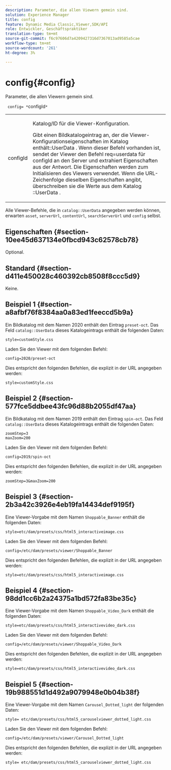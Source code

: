 ```yaml
---
description: Parameter, die allen Viewern gemein sind.
solution: Experience Manager
title: config
feature: Dynamic Media Classic,Viewer,SDK/API
role: Entwickler, Geschäftspraktiker
translation-type: tm+mt
source-git-commit: f6c97606d7a4209427316d7367013ad9585a5cae
workflow-type: tm+mt
source-wordcount: '261'
ht-degree: 3%

---
```



# config{#config}

Parameter, die allen Viewern gemein sind.

` config= *`configId`*`

<table id="table_9B98C97485DD4DEB8A6ECBCE8DF6B886"> 
 <tbody> 
  <tr> 
   <td colname="col1"> <p> <span class="codeph"> <span class="varname"> configId  </span> </span> </p> </td> 
   <td colname="col2"> <p>Katalog/ID für die Viewer-Konfiguration. </p> <p> Gibt einen Bildkatalogeintrag an, der die Viewer-Konfigurationseigenschaften im Katalog <span class="codeph"> enthält::UserData </span>. Wenn dieser Befehl vorhanden ist, sendet der Viewer den Befehl <span class="codeph"> req=userdata </span> für <span class="codeph"> configId </span> an den Server und extrahiert Eigenschaften aus der Antwort. Die Eigenschaften werden zum Initialisieren des Viewers verwendet. Wenn die URL-Zeichenfolge dieselben Eigenschaften angibt, überschreiben sie die Werte aus dem Katalog <span class="codeph">::UserData </span>. </p> </td> 
  </tr> 
 </tbody> 
</table>

Alle Viewer-Befehle, die in `catalog::UserData` angegeben werden können, erwarten `asset`, `serverUrl`, `contentUrl`, `searchServerUrl` und `config` selbst.

## Eigenschaften {#section-10ee45d637134e0fbcd943c62578cb78}

Optional.

## Standard {#section-d411e450028c460392cb8508f8ccc5d9}

Keine.

## Beispiel 1 {#section-a8afbf76f8384aa0a83ed1feeccd5b9a}

Ein Bildkatalog mit dem Namen 2020 enthält den Eintrag `preset-oct`. Das Feld `catalog::UserData` dieses Katalogeintrags enthält die folgenden Daten:

```
style=customStyle.css
```

Laden Sie den Viewer mit dem folgenden Befehl:

```
config=2020/preset-oct
```

Dies entspricht den folgenden Befehlen, die explizit in der URL angegeben werden:

```
style=customStyle.css
```

## Beispiel 2 {#section-577fce5ddbee43fc96d88b2055df47aa}

Ein Bildkatalog mit dem Namen 2019 enthält den Eintrag `spin-oct`. Das Feld `catalog::UserData` dieses Katalogeintrags enthält die folgenden Daten:

```
zoomStep=3 
maxZoom=200
```

Laden Sie den Viewer mit dem folgenden Befehl:

```
config=2019/spin-oct
```

Dies entspricht den folgenden Befehlen, die explizit in der URL angegeben werden:

```
zoomStep=3&maxZoom=200
```

## Beispiel 3 {#section-2b3a42c3926e4eb19fa14434def9195f}

Eine Viewer-Vorgabe mit dem Namen `Shoppable_Banner` enthält die folgenden Daten:

```
style=etc/dam/presets/css/html5_interactiveimage.css
```

Laden Sie den Viewer mit dem folgenden Befehl:

```
config=/etc/dam/presets/viewer/Shoppable_Banner
```

Dies entspricht den folgenden Befehlen, die explizit in der URL angegeben werden:

`style=etc/dam/presets/css/html5_interactiveimage.css`

## Beispiel 4 {#section-98dd1cc6b2a24375a1bd572fa83be35c}

Eine Viewer-Vorgabe mit dem Namen `Shoppable_Video_Dark` enthält die folgenden Daten:

```
style=etc/dam/presets/css/html5_interactivevideo_dark.css
```

Laden Sie den Viewer mit dem folgenden Befehl:

```
config=/etc/dam/presets/viewer/Shoppable_Video_Dark
```

Dies entspricht den folgenden Befehlen, die explizit in der URL angegeben werden:

```
style=etc/dam/presets/css/html5_interactivevideo_dark.css
```

## Beispiel 5 {#section-19b988551d1d492a9079948e0b04b38f}

Eine Viewer-Vorgabe mit dem Namen `Carousel_Dotted_light` der folgenden Daten:

```
style= etc/dam/presets/css/html5_carouselviewer_dotted_light.css
```

Laden Sie den Viewer mit dem folgenden Befehl:

```
config=/etc/dam/presets/viewer/Carousel_Dotted_light
```

Dies entspricht den folgenden Befehlen, die explizit in der URL angegeben werden:

```
style= etc/dam/presets/css/html5_carouselviewer_dotted_light.css
```

